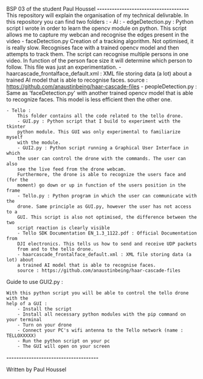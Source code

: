 BSP 03 of the student Paul Houssel 
**-------------------------------------**
This repository will explain the organisation of my technical 
delivrable.
In this repository you can find two folders :
    - AI :
        - edgeDetection.py :
            Python script I wrote in order to learn the opencv module on python.
            This script allows me to capture my webcan and recognise the edges present
            in the video 
        - faceDetection.py
            Creation of a tracking algorithm. Not optimised, it is really slow.
            Recognises face with a trained opencv model and then attempts to track them.
            The script can recognise multiple persons in one video. In function of the person face size it will determine which person to follow.
            This file was just an experimentation.
        - haarcascade_frontalface_default.xml :
             XML file storing data (a lot) about
            a trained AI model that is able to recognise faces.
            source : https://github.com/anaustinbeing/haar-cascade-files
        - peopleDetection.py :
            Same as 'faceDetection.py' with another trained opencv model
            that is able to recognize faces. This model is less efficient 
            then the other one.


    - Tello :
        This folder contains all the code related to the tello drone.
        - GUI.py : Python script that I build to experiment with the tkinter
        python module. This GUI was only experimental to familiarize myself 
        with the module.
        - GUI2.py : Python script running a Graphical User Interface in which 
        the user can control the drone with the commands. The user can also 
        see the live feed from the drone webcam.
        Furthermore, the drone is able to recognize the users face and (for the
        moment) go down or up in function of the users position in the frame
        - Tello.py : Python program in which the user can communicate with the 
        drone. Same principle as GUI.py, however the user has not access to a 
        GUI. This script is also not optimised, the difference between the two 
        script reaction is clearly visible
        - Tello SDK Documentation EN_1.3_1122.pdf : Official Documentation from
        DJI electronics. This tells us how to send and receive UDP packets 
        from and to the tello drone.
        - haarcascade_frontalface_default.xml : XML file storing data (a lot) about
        a trained AI model that is able to recognise faces.
        source : https://github.com/anaustinbeing/haar-cascade-files

Guide to use GUI2.py :

    With this python script you will be able to control the tello drone with the 
    help of a GUI :
        - Install the script 
        - Install all necessary python modules with the pip command on your terminal
        - Turn on your drone
        - Connect your PC's wifi antenna to the Tello network (name : TELLOXXXXX)
        - Run the python script on your pc
        - The GUI will open on your screen

**-------------------------------------**

Written by Paul Houssel